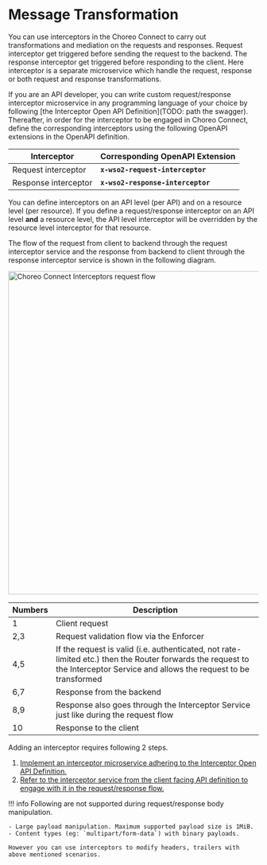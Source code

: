 # Message Transformation

You can use interceptors in the Choreo Connect to carry out transformations and mediation on the requests and responses. 
Request interceptor get triggered before sending the request to the backend. The response interceptor get triggered before responding to the client.
Here interceptor is a separate microservice which handle the request, response or both request and response transformations.

If you are an API developer, you can write custom request/response interceptor microservice in any programming language of
your choice by following [the Interceptor Open API Definition](TODO: path the swagger).
Thereafter, in order for the interceptor to be engaged in Choreo Connect, define the corresponding interceptors using
the following OpenAPI extensions in the OpenAPI definition.

| Interceptor          | Corresponding OpenAPI Extension   |
|----------------------|-----------------------------------|
| Request interceptor  | **`x-wso2-request-interceptor`**  |
| Response interceptor | **`x-wso2-response-interceptor`** |

You can define interceptors on an API level (per API) and on a resource level (per resource).
If you define a request/response interceptor on an API level **and** a resource level, the API level interceptor will be
overridden by the resource level interceptor for that resource.

The flow of the request from client to backend through the request interceptor service and the response from backend to client through
the response interceptor service is shown in the following diagram.

<img src="{{base_path}}/assets/img/deploy/mgw/interceptors-overview.png" alt="Choreo Connect Interceptors request flow" width="650px"/>

| Numbers | Description                                                                                                                                    |
|---------|------------------------------------------------------------------------------------------------------------------------------------------------|
| 1        | Client request                                                                  |
| 2,3     | Request validation flow via the Enforcer                          |
| 4,5     | If the request is valid (i.e. authenticated, not rate-limited etc.) then the Router forwards the request to the Interceptor Service and allows the request to be transformed |
| 6,7     | Response from the backend                                                                                                                    |
| 8,9     | Response also goes through the Interceptor Service just like during the request flow                            |
| 10      | Response to the client                                                                                                                             |

Adding an interceptor requires following 2 steps. </br>

1. [Implement an interceptor microservice adhering to the Interceptor Open API Definition.]({{base_path}}/deploy-and-publish/deploy-on-gateway/choreo-connect/message-transformation/interceptor-microservice/interceptor-microservice-open-api-definition.md)
2. [Refer to the interceptor service from the client facing API definition to engage with it in the request/response flow.]({{base_path}}/deploy-and-publish/deploy-on-gateway/choreo-connect/message-transformation/defining-interceptors-in-an-open-api-definition.md)

!!! info
    Following are not supported during request/response body manipulation.

    - Large payload manipulation. Maximum supported payload size is 1MiB.
    - Content types (eg: `multipart/form-data`) with binary payloads.

    However you can use interceptors to modify headers, trailers with above mentioned scenarios.




